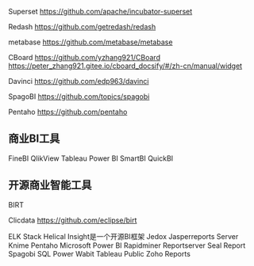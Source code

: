 Superset
https://github.com/apache/incubator-superset

Redash
https://github.com/getredash/redash

metabase
https://github.com/metabase/metabase

CBoard
https://github.com/yzhang921/CBoard
https://peter_zhang921.gitee.io/cboard_docsify/#/zh-cn/manual/widget

Davinci
https://github.com/edp963/davinci

SpagoBI
https://github.com/topics/spagobi

Pentaho
https://github.com/pentaho


## 商业BI工具
FineBI
QlikView
Tableau
Power BI
SmartBI
QuickBI


## 开源商业智能工具
BIRT

Clicdata
https://github.com/eclipse/birt

ELK Stack
Helical Insight是一个开源BI框架
Jedox
Jasperreports Server
Knime
Pentaho
Microsoft Power BI
Rapidminer
Reportserver
Seal Report
Spagobi
SQL Power Wabit
Tableau Public
Zoho Reports